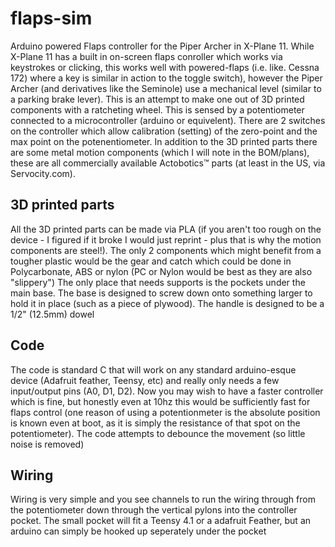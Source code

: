 # flaps-sim
Arduino powered Flaps controller for the Piper Archer in X-Plane 11. While X-Plane 11 has a built in on-screen flaps conroller which works via keystrokes or clicking, this works well with powered-flaps (i.e. like. Cessna 172) where a key is similar in action to the toggle switch), however the Piper Archer (and derivatives like the Seminole) use a mechanical level (similar to a parking brake lever). This is an attempt to make one out of 3D printed components with a ratcheting wheel. This is sensed by a potentiometer connected to a microcontroller (arduino or equivelent). There are 2 switches on the controller which allow calibration (setting) of the zero-point and the max point on the potenentiometer. In addition to the 3D printed parts there are some metal motion components (which I will note in the BOM/plans), these are all commercially available Actobotics™ parts (at least in the US, via Servocity.com).

## 3D printed parts
All the 3D printed parts can be made via PLA (if you aren't too rough on the device - I figured if it broke I would just reprint - plus that is why the motion components are steel!). The only 2 components which might benefit from a tougher plastic would be the gear and catch which could be done in Polycarbonate, ABS or nylon (PC or Nylon would be best as they are also "slippery") The only place that needs supports is the pockets under the main base. The base is designed to screw down onto something larger to hold it in place (such as a piece of plywood). The handle is designed to be a 1/2" (12.5mm) dowel

## Code
The code is standard C that will work on any standard arduino-esque device (Adafruit feather, Teensy, etc) and really only needs a few input/output pins (A0, D1, D2). Now you may wish to have a faster controller which is fine, but honestly even at 10hz this would be sufficiently fast for flaps control (one reason of using a potentionmeter is the absolute position is known even at boot, as it is simply the resistance of that spot on the potentiometer). The code attempts to debounce the movement (so little noise is removed)

## Wiring
Wiring is very simple and you see channels to run the wiring through from the potentiometer down through the vertical pylons into the controller pocket. The small pocket will fit a Teensy 4.1 or a adafruit Feather, but an arduino can simply be hooked up seperately under the pocket

